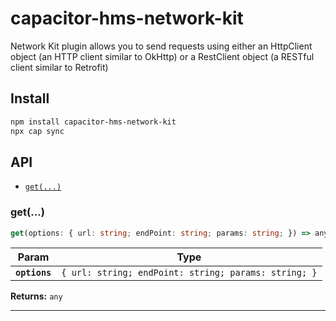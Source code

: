 # capacitor-hms-network-kit

Network Kit plugin allows you to send requests using either an HttpClient object (an HTTP client similar to OkHttp) or a RestClient object (a RESTful client similar to Retrofit)

## Install

```bash
npm install capacitor-hms-network-kit
npx cap sync
```

## API

<docgen-index>

* [`get(...)`](#get)

</docgen-index>

<docgen-api>
<!--Update the source file JSDoc comments and rerun docgen to update the docs below-->

### get(...)

```typescript
get(options: { url: string; endPoint: string; params: string; }) => any
```

| Param         | Type                                                            |
| ------------- | --------------------------------------------------------------- |
| **`options`** | <code>{ url: string; endPoint: string; params: string; }</code> |

**Returns:** <code>any</code>

--------------------

</docgen-api>
